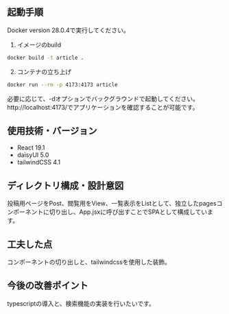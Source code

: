 ## 起動手順
Docker version 28.0.4で実行してください。  
1. イメージのbuild
````bash
docker build -t article .
````
2. コンテナの立ち上げ
````bash
docker run --rm -p 4173:4173 article
````
必要に応じて、-dオプションでバックグラウンドで起動してください。  
http://localhost:4173/でアプリケーションを確認することが可能です。
## 使用技術・バージョン
- React 19.1
- daisyUI 5.0
- tailwindCSS 4.1
## ディレクトリ構成・設計意図
投稿用ページをPost、閲覧用をView、一覧表示をListとして、独立したpagesコンポーネントに切り出し、App.jsxに呼び出すことでSPAとして構成しています。
## 工夫した点
コンポーネントの切り出しと、tailwindcssを使用した装飾。
## 今後の改善ポイント
typescriptの導入と、検索機能の実装を行いたいです。
